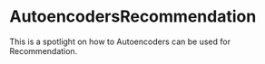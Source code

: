 # AutoencodersRecommendation
This is a spotlight on how to Autoencoders can be used for Recommendation.
